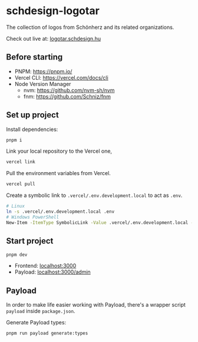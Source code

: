 # schdesign-logotar

The collection of logos from Schönherz and its related organizations.

Check out live at: [logotar.schdesign.hu](https://logotar.schdesign.hu)

## Before starting

- PNPM: https://pnpm.io/
- Vercel CLI: https://vercel.com/docs/cli
- Node Version Manager
  - nvm: https://github.com/nvm-sh/nvm
  - fnm: https://github.com/Schniz/fnm

## Set up project

Install dependencies:

```bash
pnpm i
```

Link your local repository to the Vercel one,

```bash
vercel link
```

Pull the environment variables from Vercel.

```bash
vercel pull
```

Create a symbolic link to `.vercel/.env.development.local` to act as `.env`.

```bash
# Linux
ln -s .vercel/.env.development.local .env
# Windows PowerShell
New-Item -ItemType SymbolicLink -Value .vercel/.env.development.local -Path .env
```

## Start project

```bash
pnpm dev
```

- Frontend: [localhost:3000](http://localhost:3000)
- Payload: [localhost:3000/admin](http://localhost:3000/admin)

## Payload

In order to make life easier working with Payload, there's a wrapper script `payload` inside `package.json`.

Generate Payload types:

```bash
pnpm run payload generate:types
```
